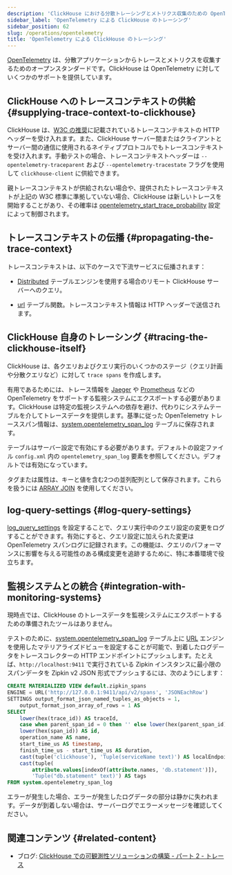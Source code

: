 ```yaml
---
description: 'ClickHouse における分散トレーシングとメトリクス収集のための OpenTelemetry の使用ガイド'
sidebar_label: 'OpenTelemetry による ClickHouse のトレーシング'
sidebar_position: 62
slug: /operations/opentelemetry
title: 'OpenTelemetry による ClickHouse のトレーシング'
---
```


[OpenTelemetry](https://opentelemetry.io/) は、分散アプリケーションからトレースとメトリクスを収集するためのオープンスタンダードです。ClickHouse は OpenTelemetry に対していくつかのサポートを提供しています。

## ClickHouse へのトレースコンテキストの供給 {#supplying-trace-context-to-clickhouse}

ClickHouse は、[W3C の推奨](https://www.w3.org/TR/trace-context/)に記載されているトレースコンテキストの HTTP ヘッダーを受け入れます。また、ClickHouse サーバー間またはクライアントとサーバー間の通信に使用されるネイティブプロトコルでもトレースコンテキストを受け入れます。手動テストの場合、トレースコンテキストヘッダーは `--opentelemetry-traceparent` および `--opentelemetry-tracestate` フラグを使用して `clickhouse-client` に供給できます。

親トレースコンテキストが供給されない場合や、提供されたトレースコンテキストが上記の W3C 標準に準拠していない場合、ClickHouse は新しいトレースを開始することがあり、その確率は [opentelemetry_start_trace_probability](/operations/settings/settings#opentelemetry_start_trace_probability) 設定によって制御されます。

## トレースコンテキストの伝播 {#propagating-the-trace-context}

トレースコンテキストは、以下のケースで下流サービスに伝播されます：

* [Distributed](../engines/table-engines/special/distributed.md) テーブルエンジンを使用する場合のリモート ClickHouse サーバーへのクエリ。

* [url](../sql-reference/table-functions/url.md) テーブル関数。トレースコンテキスト情報は HTTP ヘッダーで送信されます。

## ClickHouse 自身のトレーシング {#tracing-the-clickhouse-itself}

ClickHouse は、各クエリおよびクエリ実行のいくつかのステージ（クエリ計画や分散クエリなど）に対して `trace spans` を作成します。

有用であるためには、トレース情報を [Jaeger](https://jaegertracing.io/) や [Prometheus](https://prometheus.io/) などの OpenTelemetry をサポートする監視システムにエクスポートする必要があります。ClickHouse は特定の監視システムへの依存を避け、代わりにシステムテーブルを介してトレースデータを提供します。基準に従った OpenTelemetry トレーススパン情報は、[system.opentelemetry_span_log](../operations/system-tables/opentelemetry_span_log.md) テーブルに保存されます。

テーブルはサーバー設定で有効にする必要があります。デフォルトの設定ファイル `config.xml` 内の `opentelemetry_span_log` 要素を参照してください。デフォルトでは有効になっています。

タグまたは属性は、キーと値を含む2つの並列配列として保存されます。これらを扱うには [ARRAY JOIN](../sql-reference/statements/select/array-join.md) を使用してください。

## log-query-settings {#log-query-settings}

[log_query_settings](settings/settings.md) を設定することで、クエリ実行中のクエリ設定の変更をログすることができます。有効にすると、クエリ設定に加えられた変更は OpenTelemetry スパンログに記録されます。この機能は、クエリのパフォーマンスに影響を与える可能性のある構成変更を追跡するために、特に本番環境で役立ちます。

## 監視システムとの統合 {#integration-with-monitoring-systems}

現時点では、ClickHouse のトレースデータを監視システムにエクスポートするための準備されたツールはありません。

テストのために、[system.opentelemetry_span_log](../operations/system-tables/opentelemetry_span_log.md) テーブル上に [URL](../engines/table-engines/special/url.md) エンジンを使用したマテリアライズドビューを設定することが可能で、到着したログデータをトレースコレクターの HTTP エンドポイントにプッシュします。たとえば、`http://localhost:9411` で実行されている Zipkin インスタンスに最小限のスパンデータを Zipkin v2 JSON 形式でプッシュするには、次のようにします：

```sql
CREATE MATERIALIZED VIEW default.zipkin_spans
ENGINE = URL('http://127.0.0.1:9411/api/v2/spans', 'JSONEachRow')
SETTINGS output_format_json_named_tuples_as_objects = 1,
    output_format_json_array_of_rows = 1 AS
SELECT
    lower(hex(trace_id)) AS traceId,
    case when parent_span_id = 0 then '' else lower(hex(parent_span_id)) end AS parentId,
    lower(hex(span_id)) AS id,
    operation_name AS name,
    start_time_us AS timestamp,
    finish_time_us - start_time_us AS duration,
    cast(tuple('clickhouse'), 'Tuple(serviceName text)') AS localEndpoint,
    cast(tuple(
        attribute.values[indexOf(attribute.names, 'db.statement')]),
        'Tuple("db.statement" text)') AS tags
FROM system.opentelemetry_span_log
```

エラーが発生した場合、エラーが発生したログデータの部分は静かに失われます。データが到着しない場合は、サーバーログでエラーメッセージを確認してください。

## 関連コンテンツ {#related-content}

- ブログ: [ClickHouse での可観測性ソリューションの構築 - パート 2 - トレース](https://clickhouse.com/blog/storing-traces-and-spans-open-telemetry-in-clickhouse)
